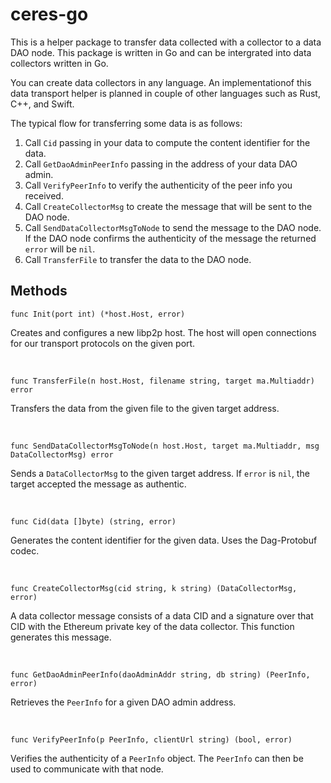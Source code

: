 # ceres-go   
    
This is a helper package to transfer data collected with a collector to a data DAO node. This package is written in Go and can be intergrated into data collectors written in Go.    
    
You can create data collectors in any language. An implementationof this data transport helper is planned in couple of other languages such as Rust, C++, and Swift.  

The typical flow for transferring some data is as follows:
1. Call `Cid` passing in your data to compute the content identifier for the data.   
2. Call `GetDaoAdminPeerInfo` passing in the address of your data DAO admin.   
3. Call `VerifyPeerInfo` to verify the authenticity of the peer info you received.    
4. Call `CreateCollectorMsg` to create the message that will be sent to the DAO node.    
4. Call `SendDataCollectorMsgToNode` to send the message to the DAO node. If the DAO node confirms the authenticity of the message the returned `error` will be `nil`.   
5. Call `TransferFile` to transfer the data to the DAO node.   
    
## Methods     
```
func Init(port int) (*host.Host, error)
```     
Creates and configures a new libp2p host. The host will open connections for our transport protocols on the given port.   
    
<br>
    
```
func TransferFile(n host.Host, filename string, target ma.Multiaddr) error
```   
Transfers the data from the given file to the given target address.   
    
<br>
    
```
func SendDataCollectorMsgToNode(n host.Host, target ma.Multiaddr, msg DataCollectorMsg) error
```    
Sends a `DataCollectorMsg` to the given target address. If `error` is `nil`, the target accepted the message as authentic.   
    
<br>
    
```
func Cid(data []byte) (string, error)
```    
Generates the content identifier for the given data. Uses the Dag-Protobuf codec.   
    
<br>
    
```
func CreateCollectorMsg(cid string, k string) (DataCollectorMsg, error)
```   
A data collector message consists of a data CID and a signature over that CID with the Ethereum private key of the data collector. This function generates this message.   
    
<br>
    
```
func GetDaoAdminPeerInfo(daoAdminAddr string, db string) (PeerInfo, error)
```    
Retrieves the `PeerInfo` for a given DAO admin address.    
    
<br>
    
```
func VerifyPeerInfo(p PeerInfo, clientUrl string) (bool, error)
```    
Verifies the authenticity of a `PeerInfo` object. The `PeerInfo` can then be used to communicate with that node.
